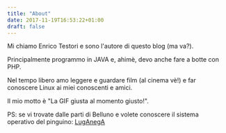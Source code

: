 ```yaml
---
title: "About"
date: 2017-11-19T16:53:22+01:00
draft: false
---
```

Mi chiamo Enrico Testori e sono l'autore di questo blog (ma va?).

Principalmente programmo in JAVA e, ahimè, devo anche fare a botte con PHP.

Nel tempo libero amo leggere e guardare film (al cinema vè!) e far conoscere Linux ai miei conoscenti e amici.

Il mio motto è "La GIF giusta al momento giusto!".



PS: se vi trovate dalle parti di Belluno e volete conoscere il sistema operativo del pinguino: [LugAnegA](https://www.luganega.org)


